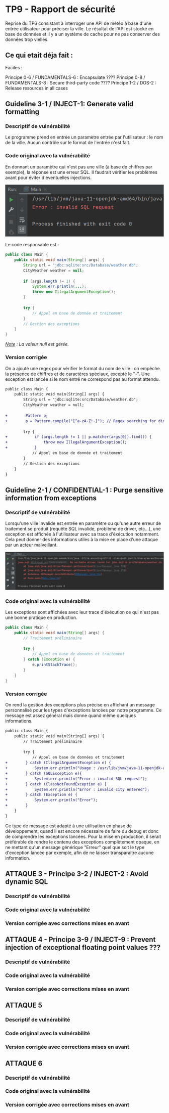 # TP9 - Rapport de sécurité

Reprise du TP6 consistant à interroger une API de météo à base d'une entrée utilisateur pour préciser la ville. Le résultat de l'API est stocké en base de données et il y a un système de cache pour ne pas conserver des données trop vielles.





Ce qui etait déja fait : 
- 



Faciles : 

Principe 0-6 / FUNDAMENTALS-6 : Encapsulate ????
Principe 0-8 / FUNDAMENTALS-8 : Secure third-party code ????
Principe 1-2 / DOS-2 : Release resources in all cases


## Guideline 3-1 / INJECT-1: Generate valid formatting

### Descriptif de vulnérabilité 
Le programme prend en entrée un paramètre entrée par l'utilisateur : le nom de la ville. Aucun contrôle sur le format de l'entrée n'est fait.

### Code original avec la vulnérabilité
En donnant un paramètre qui n'est pas une ville (à base de chiffres par exemple), la réponse est une erreur SQL. Il faudrait vérifier les problèmes avant pour éviter d'éventuelles injections.

![img.png](resources/sql_exception.png)

Le code responsable est : 
```Java
public class Main {  
    public static void main(String[] args) {  
        String url = "jdbc:sqlite:src/Database/weather.db";
        CityWeather weather = null;  
        
        if (args.length != 1) {
            System.err.println(...);
            throw new IllegalArgumentException();
        }
  
        try {
            // Appel en base de donnée et traitement
        }
        // Gestion des exceptions
    }
}
```

*<u>Note</u> : La valeur null est gérée.*

### Version corrigée
On a ajouté une regex pour vérifier le format du nom de ville : on empêche la présence de chiffres et de caractères spéciaux, excepté le "-". Une exception est lancée si le nom entré ne correspond pas au format attendu.

```diff
public class Main {
    public static void main(String[] args) {
        String url = "jdbc:sqlite:src/Database/weather.db";
        CityWeather weather = null;
        
+        Pattern p;
+        p = Pattern.compile("[^a-zA-Z!-]"); // Regex searching for digit or special character except "-"

        try {
+            if (args.length != 1 || p.matcher(args[0]).find()) {
+                throw new IllegalArgumentException();
+            }
            // Appel en base de donnée et traitement
        }
        // Gestion des exceptions
    }
}
```




## Guideline 2-1 / CONFIDENTIAL-1 : Purge sensitive information from exceptions
### Descriptif de vulnérabilité
Lorsqu'une ville invalide est entrée en paramètre ou qu'une autre erreur de traitement se produit (requête SQL invalide, problème de driver, etc...), une exception est affichée à l'utilisateur avec sa trace d'éxécution notamment. Cela peut donner des informations utiles à la mise en place d'une attaque par un acteur malveillant.

![img.png](resources/stacktrace.png)

### Code original avec la vulnérabilité
Les exceptions sont affichées avec leur trace d'éxécution ce qui n'est pas une bonne pratique en production.

```Java
public class Main {
    public static void main(String[] args) {
        // Traitement préliminaire
        
        try {
            // Appel en base de données et traitement
        } catch (Exception e) {
            e.printStackTrace();
        }
    }
}
```

### Version corrigée
On rend la gestion des exceptions plus précise en affichant un message personnalisé pour les types d'exceptions lancées par notre programme. Ce message est assez général mais donne quand même quelques informations.

```diff
public class Main {
    public static void main(String[] args) {
        // Traitement préliminaire
        
        try {
            // Appel en base de données et traitement
+        } catch (IllegalArgumentException e) {
+            System.err.println("Usage : /usr/lib/jvm/java-11-openjdk-amd64/bin/java -Dfile.encoding=UTF-8 -classpath /mnt/c/Users/axrem/Documents/ZZ3/Java/TP6/out/production/TP6:/mnt/c/Users/axrem/Downloads/sqlite-jdbc-3.32.3.2.jar:/mnt/c/Users/axrem/Documents/ZZ3/Java/gson-2.8.8.jar Main city_name\n");
+        } catch (SQLException e){
+            System.err.println("Error : invalid SQL request");
+        } catch (ClassNotFoundException e) {
+            System.err.println("Error : invalid city entered");
+        } catch (Exception e) {
+            System.err.println("Error");
+        }
    }
}
```

Ce type de message est adapté à une utilisation en phase de développement, quand il est encore nécessaire de faire du debug et donc de comprendre les exceptions lancées. Pour la mise en production, il serait préférable de rendre le contenu des exceptions complètement opaque, en ne mettant qu'un message générique "Erreur" quel que soit le type d'exception lancée par exemple, afin de ne laisser transparaitre aucune information.


## ATTAQUE 3 - Principe 3-2 / INJECT-2 : Avoid dynamic SQL
### Descriptif de vulnérabilité


### Code original avec la vulnérabilité


### Version corrigée avec corrections mises en avant


## ATTAQUE 4 - Principe 3-9 / INJECT-9 : Prevent injection of exceptional floating point values ???
### Descriptif de vulnérabilité


### Code original avec la vulnérabilité


### Version corrigée avec corrections mises en avant


## ATTAQUE 5
### Descriptif de vulnérabilité


### Code original avec la vulnérabilité


### Version corrigée avec corrections mises en avant


## ATTAQUE 6
### Descriptif de vulnérabilité


### Code original avec la vulnérabilité


### Version corrigée avec corrections mises en avant


